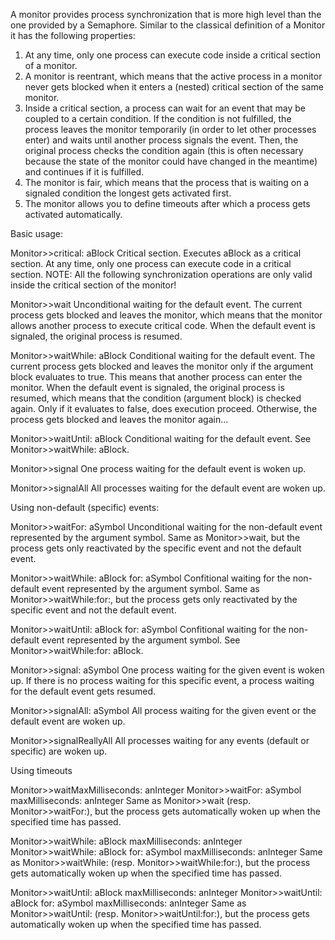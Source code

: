 A monitor provides process synchronization that is more high level than the one provided by a Semaphore. Similar to the classical definition of a Monitor it has the following properties:

1) At any time, only one process can execute code inside a critical section of a monitor.
2) A monitor is reentrant, which means that the active process in a monitor never gets blocked when it enters a (nested) critical section of the same monitor.
3) Inside a critical section, a process can wait for an event that may be coupled to a certain condition. If the condition is not fulfilled, the process leaves the monitor temporarily (in order to let other processes enter) and waits until another process signals the event. Then, the original process checks the condition again (this is often necessary because the state of the monitor could have changed in the meantime) and continues if it is fulfilled.
4) The monitor is fair, which means that the process that is waiting on a signaled condition the longest gets activated first.
5) The monitor allows you to define timeouts after which a process gets activated automatically.


Basic usage:

Monitor>>critical: aBlock
Critical section.
Executes aBlock as a critical section. At any time, only one process can execute code in a critical section.
NOTE: All the following synchronization operations are only valid inside the critical section of the monitor!

Monitor>>wait
Unconditional waiting for the default event.
The current process gets blocked and leaves the monitor, which means that the monitor allows another process to execute critical code. When the default event is signaled, the original process is resumed.

Monitor>>waitWhile: aBlock
Conditional waiting for the default event.
The current process gets blocked and leaves the monitor only if the argument block evaluates to true. This means that another process can enter the monitor. When the default event is signaled, the original process is resumed, which means that the condition (argument block) is checked again. Only if it evaluates to false, does execution proceed. Otherwise, the process gets blocked and leaves the monitor again...

Monitor>>waitUntil: aBlock
Conditional waiting for the default event.
See Monitor>>waitWhile: aBlock.

Monitor>>signal
One process waiting for the default event is woken up.

Monitor>>signalAll
All processes waiting for the default event are woken up.


Using non-default (specific) events:

Monitor>>waitFor: aSymbol
Unconditional waiting for the non-default event represented by the argument symbol.
Same as Monitor>>wait, but the process gets only reactivated by the specific event and not the default event.

Monitor>>waitWhile: aBlock for: aSymbol
Confitional waiting for the non-default event represented by the argument symbol.
Same as Monitor>>waitWhile:for:, but the process gets only reactivated by the specific event and not the default event.

Monitor>>waitUntil: aBlock for: aSymbol
Confitional waiting for the non-default event represented by the argument symbol.
See Monitor>>waitWhile:for: aBlock.

Monitor>>signal: aSymbol
One process waiting for the given event is woken up. If there is no process waiting for this specific event, a process waiting for the default event gets resumed.

Monitor>>signalAll: aSymbol
All process waiting for the given event or the default event are woken up.

Monitor>>signalReallyAll
All processes waiting for any events (default or specific) are woken up.


Using timeouts

Monitor>>waitMaxMilliseconds: anInteger
Monitor>>waitFor: aSymbol maxMilliseconds: anInteger
Same as Monitor>>wait (resp. Monitor>>waitFor:), but the process gets automatically woken up when the specified time has passed.

Monitor>>waitWhile: aBlock maxMilliseconds: anInteger
Monitor>>waitWhile: aBlock for: aSymbol maxMilliseconds: anInteger
Same as Monitor>>waitWhile: (resp. Monitor>>waitWhile:for:), but the process gets automatically woken up when the specified time has passed.

Monitor>>waitUntil: aBlock maxMilliseconds: anInteger
Monitor>>waitUntil: aBlock for: aSymbol maxMilliseconds: anInteger
Same as Monitor>>waitUntil: (resp. Monitor>>waitUntil:for:), but the process gets automatically woken up when the specified time has passed.